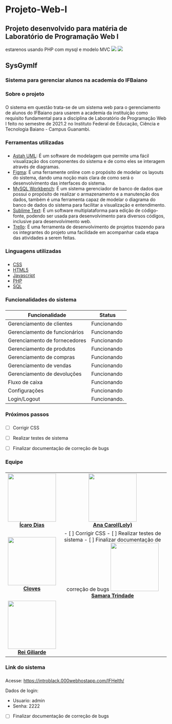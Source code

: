# Projeto-Web-I
Projeto desenvolvido para matéria de  Laboratório de Programação Web I
--
estarenos usando PHP com mysql e modelo MVC
<img src="https://www.educabras.com/media/faculdades/image/ifbaiano.png">
<img src="https://www.ifbaiano.edu.br/unidades/bonfim/files/2011/05/Academia.png">

## SysGymIf
### Sistema para gerenciar alunos na academia do IFBaiano
### Sobre o projeto <h3> 
O sistema em questão trata-se de um sistema web para o gerenciamento de alunos do IFBaiano para usarem a academia da instituição como requisito fundamental para a disciplina de Laboratório de
Programação Web I feito no semestre de 2021.2 no Instituto Federal de Educação, Ciência e Tecnologia Baiano - Campus Guanambi.

### Ferramentas utilizadas <h3>
 * [Astah UML](https://astah.net/downloads/): É um software de modelagem que permite uma fácil visualização dos componentes do sistema e de como eles se interagem através de diagramas.
 * [Figma](https://www.figma.com): É uma ferramente online com o propósito de modelar os layouts do sistema, dando uma noção mais clara de como será o desenvolvimento das interfaces do sistema.
* [MySQL Workbench](https://www.mysql.com/products/workbench/): É um sistema gerenciador de banco de dados que possui o propósito de realizar o armazenamento e a manutenção dos dados, também é uma ferramenta capaz de modelar o diagrama do banco de dados do sistema para facilitar a visualização e entendimento.
* [Sublime Text](https://www.sublimetext.com): É um software multiplataforma para edição de código-fonte, podendo ser usada para desenvolvimento para diversos códigos, inclusive para desenvolvimento web.
* [Trello](https://trello.com/): É uma ferramenta de desenvolvimento de projetos trazendo para os integrantes do projeto uma facilidade em acompanhar cada etapa das atividades a serem feitas.

### Linguagens utilizadas <h3>
 * [CSS](https://developer.mozilla.org/pt-BR/docs/Web/CSS)
 * [HTML5](https://developer.mozilla.org/pt-BR/docs/Web/Guide/HTML/HTML5)
 * [Javascript](https://developer.mozilla.org/pt-BR/docs/Web/JavaScript)
 * [PHP](https://www.php.net/manual/pt_BR/intro-whatis.php)
 * [SQL](https://www.w3schools.com/sql/)

### Funcionalidades do sistema <h3>
Funcionalidade | Status
------------ | -------------
Gerenciamento de clientes | Funcionando
Gerenciamento de funcionários | Funcionando
Gerenciamento de fornecedores | Funcionando
Gerenciamento de produtos | Funcionando
Gerenciamento de compras | Funcionando
Gerenciamento de vendas | Funcionando
Gerenciamento de devoluções | Funcionando
Fluxo de caixa | Funcionando
Configurações | Funcionando
Login/Logout | Funcionando.

### Próximos passos <h3>
- [ ] Corrigir CSS
- [ ] Realizar testes de sistema
- [ ] Finalizar documentação de correção de bugs
    

### Equipe <h3>
<table align="center">
    <tr>
        <td align="center">
            <a href="https://github.com/icaro2222">
                <img width="150" src="https://avatars.githubusercontent.com/u/71037296?v=4"/>
                <br/>
                <b>Ícaro Dias</b>
            </a>
        </td>
        <td align="center">
            <a href="https://github.com/Caroline-An">
                <img width="150" src="https://avatars.githubusercontent.com/u/91372093?v=4"/>
                <br/>
                <b>Ana Carol(Loly)</b>
            </a>
        </td>
    </tr>
    <tr>
        <td align="center">
            <a href="https://github.com/sazuked">
                <img width="150" src="https://avatars.githubusercontent.com/u/57505518?v=4"/>
                <br/>
                <b>Cloves</b>
            </a>
        </td>
        <td align="center">
          - [ ] Corrigir CSS
- [ ] Realizar testes de sistema
- [ ] Finalizar documentação de correção de bugs
      <a href="https://github.com/TorquatoSt">
                <img width="150" src="https://avatars.githubusercontent.com/u/91499584?v=4"/>
                <br/>
                <b>Samara Trindade</b>
            </a>
        </td>
    </tr>
    <tr>
        <td align="center">
            <a href="https://github.com/GiliardeRP">
                <img width="150" src="https://avatars.githubusercontent.com/u/91376805?v=4"/>
                <br/>
                <b>Rei Giliarde</b>
            </a>
        </td>
    </tr>
</table>

### Link do sistema <h3>
Acesse: https://introblack.000webhostapp.com/IFHelth/
    
Dados de login:

* Usuario: admin
* Senha: 2222

- [ ] Finalizar documentação de correção de bugs
